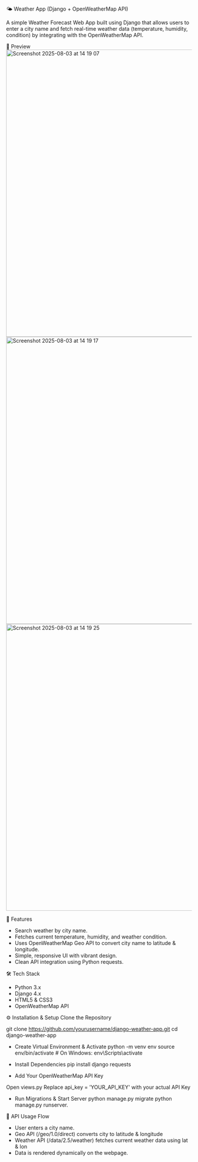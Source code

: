 🌤️ Weather App (Django + OpenWeatherMap API)

A simple Weather Forecast Web App built using Django that allows users to enter a city name and fetch real-time weather data (temperature, humidity, condition) by integrating with the OpenWeatherMap API.

📸 Preview
<img width="1440" height="779" alt="Screenshot 2025-08-03 at 14 19 07" src="https://github.com/user-attachments/assets/645b7799-d913-4316-b834-439750eecccd" />
<img width="1440" height="779" alt="Screenshot 2025-08-03 at 14 19 17" src="https://github.com/user-attachments/assets/a334b36f-be01-4c84-9076-96e3680da4a7" />
<img width="1440" height="778" alt="Screenshot 2025-08-03 at 14 19 25" src="https://github.com/user-attachments/assets/308b3092-db63-4373-b563-fba9f5f74cda" />

🚀 Features

* Search weather by city name.
* Fetches current temperature, humidity, and weather condition.
* Uses OpenWeatherMap Geo API to convert city name to latitude & longitude.
* Simple, responsive UI with vibrant design.
* Clean API integration using Python requests.

🛠️ Tech Stack
* Python 3.x
* Django 4.x
* HTML5 & CSS3
* OpenWeatherMap API

⚙️ Installation & Setup
Clone the Repository

git clone https://github.com/yourusername/django-weather-app.git
cd django-weather-app

* Create Virtual Environment & Activate 
python -m venv env
source env/bin/activate  # On Windows: env\Scripts\activate

* Install Dependencies
pip install django requests

* Add Your OpenWeatherMap API Key

Open views.py
Replace api_key = 'YOUR_API_KEY' with your actual API Key

* Run Migrations & Start Server
python manage.py migrate
python manage.py runserver.


🧩 API Usage Flow
* User enters a city name.
* Geo API (/geo/1.0/direct) converts city to latitude & longitude
* Weather API (/data/2.5/weather) fetches current weather data using lat & lon
* Data is rendered dynamically on the webpage.
